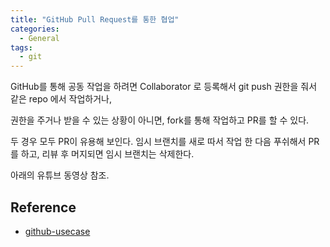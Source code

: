 ```yaml
---
title: "GitHub Pull Request를 통한 협업"
categories:
  - General
tags:
  - git
---
```


GitHub를 통해 공동 작업을 하려면
Collaborator 로 등록해서 git push 권한을 줘서 같은 repo 에서 작업하거나,  

권한을 주거나 받을 수 있는 상황이 아니면, fork를 통해 작업하고 PR를 할 수 있다.

두 경우 모두 PR이 유용해 보인다. 임시 브랜치를 새로 따서 작업 한 다음 푸쉬해서 PR를 하고, 리뷰 후 머지되면 임시 브랜치는 삭제한다.

아래의 유튜브 동영상 참조.

## Reference
- [github-usecase](https://github.com/mixed/github-usecase/blob/master/README.md)